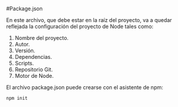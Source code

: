 #Package.json

En este archivo, que debe estar en la raíz del proyecto, va a quedar reflejada la configuración del proyecto de Node tales como:

1. Nombre del proyecto.
2. Autor.
3. Versión.
4. Dependencias.
5. Scripts.
6. Repositorio Git.
7. Motor de Node.

El archivo package.json puede crearse con el asistente de npm:

```she
npm init
```